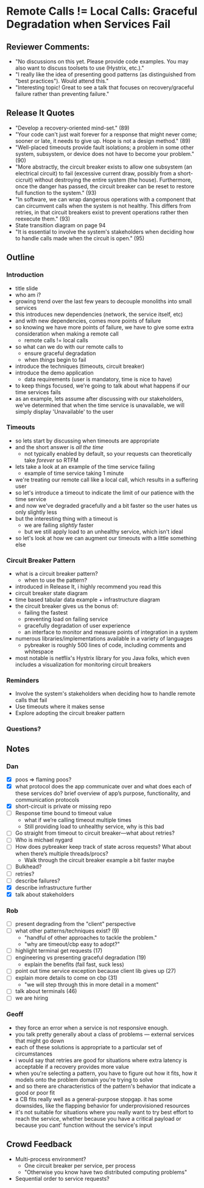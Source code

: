 # Remote Calls != Local Calls: Graceful Degradation when Services Fail

## Reviewer Comments:

- "No discussions on this yet.  Please provide code examples.  You may also want
   to discuss toolsets to use (Hystrix, etc.)."
- "I really like the idea of presenting good patterns (as distinguished from
   "best practices"). Would attend this."
- "Interesting topic!  Great to see a talk that focuses on recovery/graceful
   failure rather than preventing failure."

## Release It Quotes

- "Develop a recovery-oriented mind-set." (89)
- "Your code can't just wait forever for a response that might never come;
   sooner or late, it needs to give up. Hope is not a design method." (89)
- "Well-placed timeouts provide fault isolations; a problem in some other
   system, subsystem, or device does not have to become your problem." (90)
- "More abstractly, the circuit breaker exists to allow one subsystem (an
   electrical circuit) to fail (excessive current draw, possibly from a
   short-cicruit) without destroying the entire system (the house). Furthermore,
   once the danger has passed, the circuit breaker can be reset to restore full
   function to the system." (93)
- "In software, we can wrap dangerous operations with a component that can
   circumvent calls when the system is not healthy. This differs from retries,
   in that circuit breakers exist to prevent operations rather then reexecute
   them." (93)
- State transition diagram on page 94
- "It is essential to involve the system's stakeholders when deciding how to
   handle calls made when the circuit is open." (95)

## Outline

### Introduction

- title slide
- who am i?
- growing trend over the last few years to decouple monoliths into small
  services
- this introduces new dependencies (network, the service itself, etc)
- and with new dependencies, comes more points of failure
- so knowing we have more points of failure, we have to give some extra
  consideration when making a remote call
    - remote calls != local calls
- so what can we do with our remote calls to
    - ensure graceful degradation
    - when *things* begin to fail
- introduce the techniques (timeouts, circuit breaker)
- introduce the demo application
    - data requirements (user is mandatory, time is nice to have)
- to keep things focused, we're going to talk about what happens if our time
  services fails
- as an example, lets assume after discussing with our stakeholders, we've
  determined that when the time service is unavailable, we will simply display
  'Unavailable' to the user

### Timeouts

- so lets start by discussing when timeouts are appropriate
- and the short answer is *all the time*
    - not typically enabled by default, so your requests can theoretically take
      *forever* so RTFM
- lets take a look at an example of the time service failing
    - example of time service taking 1 minute
- we're treating our remote call like a local call, which results in a suffering
  user
- so let's introduce a timeout to indicate the limit of our patience with the
  time service
- and now we've degraded gracefully and a bit faster so the user hates us only
  slightly less
- but the interesting thing with a timeout is
    - we are failing *slightly* faster
    - but we still apply load to an unhealthy service, which isn't ideal
- so let's look at how we can augment our timeouts with a little something else

### Circuit Breaker Pattern

- what is a circuit breaker pattern?
    - when to use the pattern?
- introduced in Release It, i highly recommend you read this
- circuit breaker state diagram
- time based tabular data example + infrastructure diagram
- the circuit breaker gives us the bonus of:
    - failing the fastest
    - preventing load on failing service
    - gracefully degradation of user experience
    - an interface to monitor and measure points of integration in a system
- numerous libraries/implementations available in a variety of languages
    - pybreaker is roughly 500 lines of code, including comments and whitespace
- most notable is netflix's Hystrix library for you Java folks, which even
  includes a visualization for monitoring circuit breakers

### Reminders

- Involve the system's stakeholders when deciding how to handle remote calls
  that fail
- Use timeouts where it makes sense
- Explore adopting the circuit breaker pattern

### Questions?

## Notes

### Dan

- [x] poos => flaming poos?
- [x] what protocol does the app communicate over and what does each of these services do?  brief overview of app’s purpose, functionality, and communication protocols
- [x] short-circuit is private or missing repo
- [ ] Response time bound to timeout value
    - what if we’re calling timeout multiple times
    - Still providing load to unhealthy service, why is this bad
- [ ] Go straight from timeout to circuit breaker—what about retries?
- [ ] Who is michael nygard
- [ ] How does pybreaker keep track of state across requests?  What about when there’s multiple threads/procs?
    - Walk through the circuit breaker example a bit faster maybe
- [ ] Bulkhead?
- [ ] retries?
- [ ] describe failures?
- [x] describe infrastructure further
- [x] talk about stakeholders

### Rob

- [ ] present degrading from the "client" perspective
- [ ] what other patterns/techniques exist? (9)
    - "handful of other approaches to tackle the problem."
    - "why are timeout/cbp easy to adopt?"
- [ ] highlight terminal get requests (17)
- [ ] engineering vs presenting graceful degradation (19)
    - explain the benefits (fail fast, suck less)
- [ ] point out time service exception because client lib gives up (27)
- [ ] explain more details to come on cbp (31)
    - "we will step through this in more detail in a moment"
- [ ] talk about terminals (46)
- [ ] we are hiring

### Geoff

- they force an error when a service is not responsive enough.
- you talk pretty generally about a class of problems — external services that might go down
- each of these solutions is appropriate to a particular set of circumstances
- i would say that retries are good for situations where extra latency is acceptable if a recovery provides more value
- when you're selecting a pattern, you have to figure out how it fits, how it models onto the problem domain you're trying to solve
- and so there are characteristics of the pattern's behavior that indicate a good or poor fit
- a CB fits really well as a general-purpose stopgap. it has some downsides, like the flapping behavior for underprovisioned resources
- it's not suitable for situations where you really want to try best effort to reach the service, whether because you have a critical payload or because you cant' function without the service's input

## Crowd Feedback

- Multi-process environment?
    - One circuit breaker per service, per process
    - "Otherwise you know have two distributed computing problems"
- Sequential order to service requests?


[1]: https://github.com/danielfm/pybreaker
[2]: https://github.com/edgeware/python-circuit
[3]: http://techblog.netflix.com/2011/12/making-netflix-api-more-resilient.html
[4]: https://en.wikipedia.org/wiki/Circuit_breaker_design_pattern
[5]: https://vimeo.com/33359539
[6]: https://github.com/Netflix/Hystrix
[7]: https://github.com/rubyist/circuitbreaker
[8]: http://www.mobify.com/blog/http-requests-are-hard/
[9]: http://docs.python-requests.org/en/latest/user/advanced/#timeouts
[10]: http://docs.python-requests.org/en/latest/user/quickstart/#errors-and-exceptions
[11]: https://twitter.com/PHP_CEO/status/629652685231390721
[12]: https://en.wikipedia.org/wiki/Antifragility
[13]: https://github.com/Netflix/Hystrix/wiki
